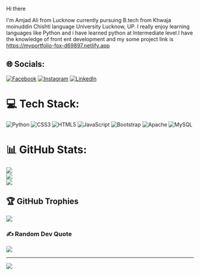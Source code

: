 <!-- https://github.com/Amjadali168/Amjadali168/blob/main/Picsart_23-03-28_23-03-42-787.jpg -->
Hi there 

I'm Amjad Ali from Lucknow currently pursuing B.tech from Khwaja moinuddin Chishti language University Lucknow, UP. 
I really enjoy learning languages like Python and i have learned python at Intermediate level.I have the knowledge of front ent development and my some project link is https://myportfolio-fox-d69897.netlify.app

## 🌐 Socials:
[![Facebook](https://img.shields.io/badge/Facebook-%231877F2.svg?logo=Facebook&logoColor=white)](https://facebook.com/https://www.facebook.com/profile.php?id=100018094485299) [![Instagram](https://img.shields.io/badge/Instagram-%23E4405F.svg?logo=Instagram&logoColor=white)](https://instagram.com/https://instagram.com/amjadali1682002?igshid=ZDdkNTZiNTM=) [![LinkedIn](https://img.shields.io/badge/LinkedIn-%230077B5.svg?logo=linkedin&logoColor=white)](https://linkedin.com/in/http://www.linkedin.com/in/amjad-ali-41693a225) 

# 💻 Tech Stack:
![Python](https://img.shields.io/badge/python-3670A0?style=for-the-badge&logo=python&logoColor=ffdd54) ![CSS3](https://img.shields.io/badge/css3-%231572B6.svg?style=for-the-badge&logo=css3&logoColor=white) ![HTML5](https://img.shields.io/badge/html5-%23E34F26.svg?style=for-the-badge&logo=html5&logoColor=white) ![JavaScript](https://img.shields.io/badge/javascript-%23323330.svg?style=for-the-badge&logo=javascript&logoColor=%23F7DF1E) ![Bootstrap](https://img.shields.io/badge/bootstrap-%23563D7C.svg?style=for-the-badge&logo=bootstrap&logoColor=white) ![Apache](https://img.shields.io/badge/apache-%23D42029.svg?style=for-the-badge&logo=apache&logoColor=white) ![MySQL](https://img.shields.io/badge/mysql-%2300f.svg?style=for-the-badge&logo=mysql&logoColor=white)
# 📊 GitHub Stats:
![](https://github-readme-stats.vercel.app/api?username=Amjadali168&theme=dark&hide_border=false&include_all_commits=false&count_private=false)<br/>
![](https://github-readme-streak-stats.herokuapp.com/?user=Amjadali168&theme=dark&hide_border=false)<br/>
![](https://github-readme-stats.vercel.app/api/top-langs/?username=Amjadali168&theme=dark&hide_border=false&include_all_commits=false&count_private=false&layout=compact)

## 🏆 GitHub Trophies
![](https://github-profile-trophy.vercel.app/?username=Amjadali168&theme=gitdimmed&no-frame=true&no-bg=true&margin-w=4)

### ✍️ Random Dev Quote
![](https://quotes-github-readme.vercel.app/api?type=horizontal&theme=dark)

---
[![](https://visitcount.itsvg.in/api?id=Amjadali168&icon=0&color=1)](https://visitcount.itsvg.in)

<!-- Proudly created with GPRM ( https://gprm.itsvg.in ) -->

<!-- [![Top Langs](https://github-readme-stats.vercel.app/api/top-langs/?username=Amjadali168)](https://github.com/Amjadali168/github-readme-stats) -->
<!-- [![Top Langs](https://github-readme-stats.vercel.app/api/top-langs/?username=Amjadali168&hide_progress=true)](https://github.com/Amjadali168/github-readme-stats) -->
<!-- - [![Amjadali168's GitHub stats](https://github-readme-stats.vercel.app/api?username=amjadali168)](https://github.com/Amjadali168/github-readme-stats) -->

<!---
Amjadali168/Amjadali168 is a ✨ special ✨ repository because its `README.md` (this file) appears on your GitHub profile.
You can click the Preview link to take a look at your changes.
--->

